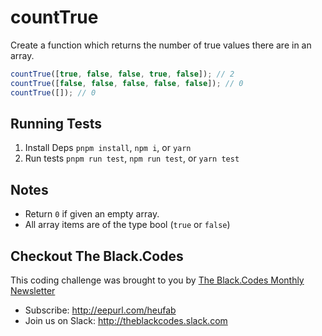 # countTrue

Create a function which returns the number of true values there are in an array.

```js
countTrue([true, false, false, true, false]); // 2
countTrue([false, false, false, false, false]); // 0
countTrue([]); // 0
```

## Running Tests

1. Install Deps `pnpm install`, `npm i`, or `yarn`
2. Run tests `pnpm run test`, `npm run test`, or `yarn test`

## Notes

- Return `0` if given an empty array.
- All array items are of the type bool (`true` or `false`)

## Checkout The Black.Codes

This coding challenge was brought to you by [The Black.Codes Monthly Newsletter](https://mailchi.mp/dd3d19822033/whats-new-in-september)

- Subscribe: http://eepurl.com/heufab
- Join us on Slack: http://theblackcodes.slack.com
